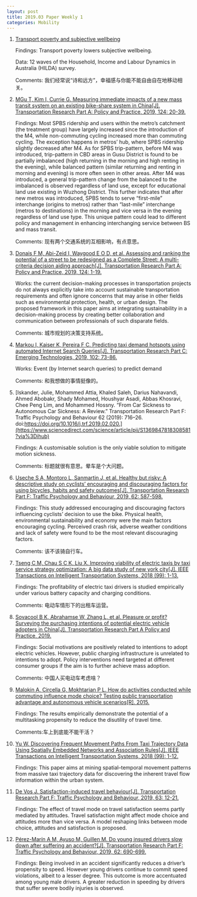 ```yaml
---
layout: post
title: 2019.03 Paper Weekly 1
categories: Mobility
---
```


1. [Transport poverty and subjective wellbeing](https://www.sciencedirect.com/science/article/pii/S0965856418313806)

    Findings: Transport poverty lowers subjective wellbeing.

    Data: 12 waves of the Household, Income and Labour Dynamics in Australia (HILDA) survey.

    Comments: 我们经常说“诗和远方”，幸福感与你能不能自由自在地移动相关。

2. [MGu T, Kim I, Currie G. Measuring immediate impacts of a new mass transit system on an existing bike-share system in China[J]. Transportation Research Part A: Policy and Practice, 2019, 124: 20-39.](https://www.sciencedirect.com/science/article/pii/S0965856418305962)

    Findings: Most SPBS ridership and users within the metro’s catchment (the treatment group) have largely increased since the introduction of the M4, while non-commuting cycling increased more than commuting cycling. The exception happens in metros’ hub, where SPBS ridership slightly decreased after M4. As for SPBS trip-pattern, before M4 was introduced, trip-pattern in CBD areas in Gusu District is found to be partially imbalanced (high returning in the morning and high renting in the evening), while balanced pattern (similar returning and renting in morning and evening) is more often seen in other areas. After M4 was introduced, a general trip-pattern change from the balanced to the imbalanced is observed regardless of land use, except for educational land use existing in Wuzhong District. This further indicates that after new metros was introduced, SPBS tends to serve “first-mile” interchange (origins to metros) rather than “last-mile” interchange (metros to destinations) in the morning and vice versa in the evening regardless of land use type. This unique pattern could lead to different policy and management in enhancing interchanging service between BS and mass transit.

    Comments: 现有两个交通系统的互相影响，有点意思。

3. [Donais F M, Abi-Zeid I, Waygood E O D, et al. Assessing and ranking the potential of a street to be redesigned as a Complete Street: A multi-criteria decision aiding approach[J]. Transportation Research Part A: Policy and Practice, 2019, 124: 1-19.](https://scholar.google.com.hk/scholar?hl=zh-CN&as_sdt=0%2C5&q=Assessing+and+ranking+the+potential+of+a+street+to+be+redesigned+as+a+Complete+Street%3A+A+multi-criteria+decision+aiding+approach&btnG=)

    Works: the current decision-making processes in transportation projects do not always explicitly take into account sustainable transportation requirements and often ignore concerns that may arise in other fields such as environmental protection, health, or urban design. The proposed framework in this paper aims at integrating sustainability in a decision-making process by creating better collaboration and communication between professionals of such disparate fields.

    Comments: 城市规划的决策支持系统。

4. [Markou I, Kaiser K, Pereira F C. Predicting taxi demand hotspots using automated Internet Search Queries[J]. Transportation Research Part C: Emerging Technologies, 2019, 102: 73-86.](https://www.sciencedirect.com/science/article/pii/S0968090X18311999)

    Works: Event (by Internet search queries) to predict demand

    Comments: 和我想做的事情挺像的。

5. [Iskander, Julie, Mohammed Attia, Khaled Saleh, Darius Nahavandi, Ahmed Abobakr, Shady Mohamed, Houshyar Asadi, Abbas Khosravi, Chee Peng Lim, and Mohammed Hossny. “From Car Sickness to Autonomous Car Sickness: A Review.” Transportation Research Part F: Traffic Psychology and Behaviour 62 (2019): 716–26. doi:https://doi.org/10.1016/j.trf.2019.02.020.](https://www.sciencedirect.com/science/article/pii/S1369847818308581?via%3Dihub)

    Findings: A customisable solution is the only viable solution to mitigate motion sickness.

    Comments: 标题就很有意思。晕车是个大问题。

6. [Useche S A, Montoro L, Sanmartin J, et al. Healthy but risky: A descriptive study on cyclists’ encouraging and discouraging factors for using bicycles, habits and safety outcomes[J]. Transportation Research Part F: Traffic Psychology and Behaviour, 2019, 62: 587-598.](https://www.sciencedirect.com/science/article/pii/S1369847818306934)

    Findings: This study addressed encouraging and discouraging factors influencing cyclists’ decision to use the bike. Physical health, environmental sustainability and economy were the main factors encouraging cycling. Perceived crash risk, adverse weather conditions and lack of safety were found to be the most relevant discouraging factors.

    Comments: 该不该骑自行车。

7. [Tseng C M, Chau S C K, Liu X. Improving viability of electric taxis by taxi service strategy optimization: A big data study of new york city[J]. IEEE Transactions on Intelligent Transportation Systems, 2018 (99): 1-13.](https://ieeexplore.ieee.org/document/8393462/authors#authors)

    Findings: The profitability of electric taxi drivers is studied empirically under various battery capacity and charging conditions.

    Comments: 电动车情形下的出租车运营。

8. [Sovacool B K, Abrahamse W, Zhang L, et al. Pleasure or profit? Surveying the purchasing intentions of potential electric vehicle adopters in China[J]. Transportation Research Part A Policy and Practice, 2019.](https://www.sciencedirect.com/science/article/pii/S0965856418305366#!)

    Findings: Social motivations are positively related to intentions to adopt electric vehicles. However, public charging infrastructure is unrelated to intentions to adopt. Policy interventions need targeted at different consumer groups if the aim is to further achieve mass adoption.

    Comments: 中国人买电动车考虑啥？

9. [Malokin A, Circella G, Mokhtarian P L. How do activities conducted while commuting influence mode choice? Testing public transportation advantage and autonomous vehicle scenarios[R]. 2015.](https://www.sciencedirect.com/science/article/pii/S0965856416306772)

    Findings: The results empirically demonstrate the potential of a multitasking propensity to reduce the disutility of travel time. 

    Comments:车上到底能不能干活？

10. [Yu W. Discovering Frequent Movement Paths From Taxi Trajectory Data Using Spatially Embedded Networks and Association Rules[J]. IEEE Transactions on Intelligent Transportation Systems, 2018 (99): 1-12.](https://ieeexplore.ieee.org/document/8363003)

    Findings: This paper aims at mining spatial–temporal movement patterns from massive taxi trajectory data for discovering the inherent travel flow information within the urban system. 

11. [De Vos J. Satisfaction-induced travel behaviour[J]. Transportation Research Part F: Traffic Psychology and Behaviour, 2019, 63: 12-21.](https://scholar.google.com.hk/scholar?hl=zh-CN&as_sdt=0%2C5&q=Satisfaction-induced+travel+behaviour&btnG=)

    Findings: The effect of travel mode on travel satisfaction seems partly mediated by attitudes. Travel satisfaction might affect mode choice and attitudes more than vice versa. A model reshaping links between mode choice, attitudes and satisfaction is proposed.

12. [Pérez-Marín A M, Ayuso M, Guillen M. Do young insured drivers slow down after suffering an accident?[J]. Transportation Research Part F: Traffic Psychology and Behaviour, 2019, 62: 690-699.](https://www.sciencedirect.com/science/article/abs/pii/S1369847818306053)

    Findings: Being involved in an accident significantly reduces a driver’s propensity to speed. However young drivers continue to commit speed violations, albeit to a lesser degree. This outcome is more accentuated among young male drivers. A greater reduction in speeding by drivers that suffer severe bodily injuries is observed.